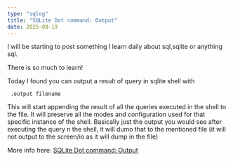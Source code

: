 ```yaml
---
type: "sqlog"
title: "SQLite Dot command: Output"
date: 2025-08-19
---
```


I will be starting to post something I learn daily about sql,sqlite or anything sql.

There is so much to learn!

Today I found you can output a result of query in sqlite shell with

```
 .output filename
```
This will start appending the result of all the queries executed in the shell to the file. It will preserve all the modes and configuration used for that specific instance of the shell. Basically just the output you would see after executing the query n the shell, it will dumo that to the mentioned file (it will not output to the screen/io as it will dump in the file)

More info here: [SQLite Dot command: Output](https://sqlite.org/cli.html#writing_results_to_a_file)


